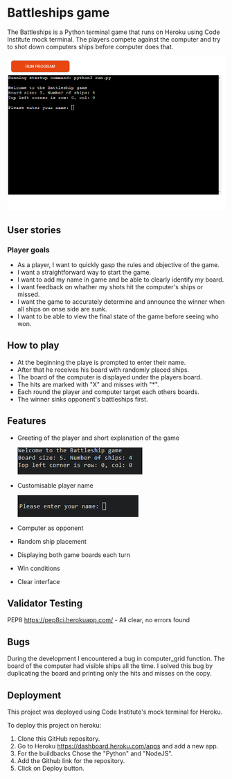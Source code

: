 # Battleships game

The Battleships is a Python terminal game that runs on Heroku using Code Institute mock terminal.
The players compete against the computer and try to shot down computers ships before computer does that.

![Game](./readme-images/game.png)

## User stories

### Player goals
 - As a player, I want to quickly gasp the rules and objective of the game.
 - I want a straightforward way to start the game.
 - I want to add my name in game and be able to clearly identify my board.
 - I want feedback on whather my shots hit the computer's ships or missed. 
 - I want the game to accurately determine and announce the winner when all ships on onse side are sunk.
 - I want to be able to view the final state of the game before seeing who won. 


## How to play

- At the beginning the playe is prompted to enter their name.
- After that he receives his board with randomly placed ships.
- The board of the computer is displayed under the players board.
- The hits are marked with "X" and misses with "*".
- Each round the player and computer target each others boards.
- The winner sinks opponent's battleships first. 


## Features

- Greeting of the player and short explanation of the game

    ![Greeting](./readme-images/welcome.png)

- Customisable player name

    ![Name](./readme-images/name.png)

- Computer as opponent
- Random ship placement
- Displaying both game boards each turn
- Win conditions
- Clear interface


## Validator Testing 

PEP8  https://pep8ci.herokuapp.com/ - All clear, no errors found


## Bugs

During the development I encountered a bug in computer_grid function. The board of the computer had visible ships all the time. 
I solved this bug by duplicating the board and printing only the hits and misses on the copy. 
## Deployment

This project was deployed using Code Institute's mock terminal for Heroku.

To deploy this project on heroku: 
1. Clone this GitHub repository.
2. Go to Heroku https://dashboard.heroku.com/apps and add a new app.
3. For the buildbacks Chose the "Python" and "NodeJS".
4. Add the Github link for the repository.
5. Click on Deploy button. 




